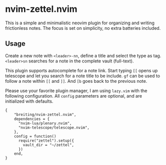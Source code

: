 # nvim-zettel.nvim

This is a simple and minimalistic neovim plugin for organizing and writing frictionless notes. The focus is set on simplicity, no extra batteries included.

## Usage

Create a new note with `<leader>-nn`, define a title and select the type as tag. `<leader>sn` searches for a note in the complete vault (full-text).

This plugin supports autocomplete for a note link. Start typing `[[` opens up telescope and let you search for a note title to be include. `gf` can be used to follow a note within `[[` and `]]`. And `[b` goes back to the previous note.

Please use your favorite plugin manager, I am using `lazy.vim` with the following configuration.
All `config` parameters are optional, and are initialized with defaults.

```
{
    "breiting/nvim-zettel.nvim",
    dependencies = {
      "nvim-lua/plenary.nvim",
      "nvim-telescope/telescope.nvim",
    },
    config = function()
      require("zettel").setup({
        vault_dir = "~/zettel",
      })
    end,
}
```
